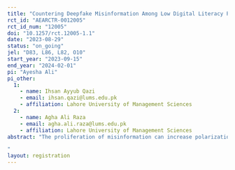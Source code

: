 ```yaml
---
title: "Countering Deepfake Misinformation Among Low Digital Literacy Populations"
rct_id: "AEARCTR-0012005"
rct_id_num: "12005"
doi: "10.1257/rct.12005-1.1"
date: "2023-08-29"
status: "on_going"
jel: "D83, L86, L82, O10"
start_year: "2023-09-15"
end_year: "2024-02-01"
pi: "Ayesha Ali"
pi_other:
  1:
    - name: Ihsan Ayyub Qazi
    - email: ihsan.qazi@lums.edu.pk
    - affiliation: Lahore University of Management Sciences
  2:
    - name: Agha Ali Raza
    - email: agha.ali.raza@lums.edu.pk
    - affiliation: Lahore University of Management Sciences
abstract: "The proliferation of misinformation can increase polarization, erode trust in public institutions, and pose significant risks to democracy. This problem is exacerbated in developing countries where social media growth has brought many online, many of whom lack the essential digital skills needed to competently navigate digital spaces. Through a randomized controlled trial in Lahore, Pakistan, we test whether interventions designed to educate social media users about misinformation (including deep- fake misinformation) can improve indicators of truth discernment, reduce emotional reactions to news items, and decrease polarization. 
"
layout: registration
---
```


